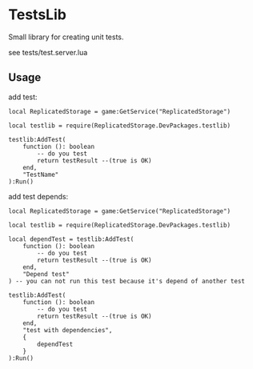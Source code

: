 # TestsLib

Small library for creating unit tests.

see tests/test.server.lua

## Usage

add test:
```
local ReplicatedStorage = game:GetService("ReplicatedStorage")

local testlib = require(ReplicatedStorage.DevPackages.testlib)

testlib:AddTest(
	function (): boolean
		-- do you test
		return testResult --(true is OK)
	end,
	"TestName"
):Run()

```

add test depends:
```
local ReplicatedStorage = game:GetService("ReplicatedStorage")

local testlib = require(ReplicatedStorage.DevPackages.testlib)

local dependTest = testlib:AddTest(
	function (): boolean
		-- do you test
		return testResult --(true is OK)
	end,
	"Depend test"
) -- you can not run this test because it's depend of another test

testlib:AddTest(
	function (): boolean
		-- do you test
		return testResult --(true is OK)
	end,
	"test with dependencies",
	{
		dependTest
	}
):Run()
```
